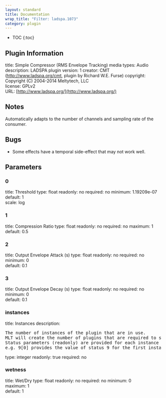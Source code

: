 ```yaml
---
layout: standard
title: Documentation
wrap_title: "Filter: ladspa.1073"
category: plugin
---
```

* TOC
{:toc}

## Plugin Information

title: Simple Compressor (RMS Envelope Tracking)
media types:
Audio  
description: LADSPA plugin
version: 1
creator: CMT (http://www.ladspa.org/cmt, plugin by Richard W.E. Furse)
copyright: Copyright (C) 2004-2014 Meltytech, LLC  
license: GPLv2  
URL: [http://www.ladspa.org/](http://www.ladspa.org/)  

## Notes

Automatically adapts to the number of channels and sampling rate of the consumer.

## Bugs

* Some effects have a temporal side-effect that may not work well.


## Parameters

### 0

title: Threshold  type: float
readonly: no
required: no
minimum: 1.19209e-07  
default: 1  
scale: log  

### 1

title: Compression Ratio  type: float
readonly: no
required: no
maximum: 1  
default: 0.5  

### 2

title: Output Envelope Attack (s)  type: float
readonly: no
required: no
minimum: 0  
default: 0.1  

### 3

title: Output Envelope Decay (s)  type: float
readonly: no
required: no
minimum: 0  
default: 0.1  

### instances

title: Instances  description:
<pre>
The number of instances of the plugin that are in use.
MLT will create the number of plugins that are required to support the number of audio channels.
Status parameters (readonly) are provided for each instance and are accessed by specifying the instance number after the identifier (starting at zero).
e.g. 9[0] provides the value of status 9 for the first instance.
</pre>
type: integer
readonly: true
required: no

### wetness

title: Wet/Dry  type: float
readonly: no
required: no
minimum: 0  
maximum: 1  
default: 1  

